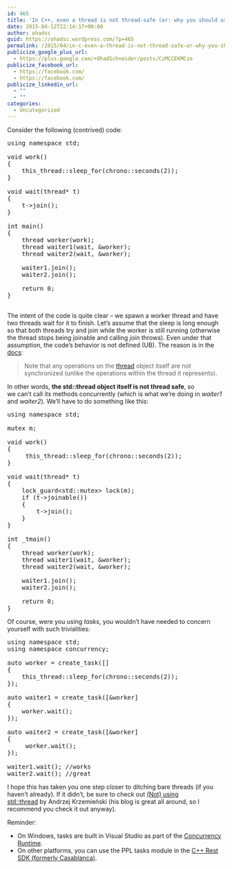 ```yaml
---
id: 465
title: 'In C++, even a thread is not thread-safe (or: why you should use tasks part 2)'
date: 2015-04-12T22:14:17+00:00
author: ohadsc
guid: https://ohadsc.wordpress.com/?p=465
permalink: /2015/04/in-c-even-a-thread-is-not-thread-safe-or-why-you-should-use-tasks-part-2/
publicize_google_plus_url:
  - https://plus.google.com/+OhadSchneider/posts/CzMCCEKMCze
publicize_facebook_url:
  - https://facebook.com/
  - https://facebook.com/
publicize_linkedin_url:
  - ""
  - ""
categories:
  - Uncategorized
---
```

Consider the following (contrived) code:

<pre class="brush: cpp; title: ; notranslate" title="">using namespace std;

void work()
{
    this_thread::sleep_for(chrono::seconds(2));
}

void wait(thread* t)
{
    t-&gt;join();
}

int main()
{
    thread worker(work); 
    thread waiter1(wait, &worker); 
    thread waiter2(wait, &worker);

    waiter1.join();
    waiter2.join();

    return 0;
}

</pre>

The intent of the code is quite clear &#8211; we spawn a worker thread and have two threads wait for it to finish. Let&#8217;s assume that the sleep is long enough so that both threads try and join while the worker is still running (otherwise the thread stops being joinable and calling _join_ throws). Even under that assumption, the code&#8217;s behavior is not defined (UB). The reason is in the [docs](http://www.cplusplus.com/reference/thread/thread/join/):

> Note that any operations on the [thread](http://www.cplusplus.com/thread) object itself are not synchronized (unlike the operations within the thread it represents).

In other words, **the std::thread object itself is not thread safe**, so we can&#8217;t call its methods concurrently (which is what we&#8217;re doing in _waiter1_ and _waiter2_). We&#8217;ll have to do something like this:

<pre class="brush: cpp; title: ; notranslate" title="">using namespace std;

mutex m;

void work()
{
     this_thread::sleep_for(chrono::seconds(2));
}

void wait(thread* t)
{
    lock_guard&lt;std::mutex&gt; lock(m);
    if (t-&gt;joinable())
    {
        t-&gt;join();
    }
}

int _tmain()
{
    thread worker(work);
    thread waiter1(wait, &worker);
    thread waiter2(wait, &worker);

    waiter1.join();
    waiter2.join();

    return 0;
}
</pre>

Of course, were you using _tasks_, you wouldn&#8217;t have needed to concern yourself with such trivialities:

<pre class="brush: cpp; title: ; notranslate" title="">using namespace std;
using namespace concurrency;

auto worker = create_task([]
{
    this_thread::sleep_for(chrono::seconds(2));
});

auto waiter1 = create_task([&worker]
{
    worker.wait();
});

auto waiter2 = create_task([&worker]
{
     worker.wait();
});

waiter1.wait(); //works
waiter2.wait(); //great
</pre>

I hope this has taken you one step closer to ditching bare threads (if you haven&#8217;t already). If it didn&#8217;t, be sure to check out [(Not) using std::thread](https://akrzemi1.wordpress.com/2012/11/14/not-using-stdthread/) by Andrzej Krzemieński (his blog is great all around, so I recommend you check it out anyway).

Reminder:

  * On Windows, tasks are built in Visual Studio as part of the [Concurrency Runtime](https://msdn.microsoft.com/en-us/library/dd504870.aspx).
  * On other platforms, you can use the PPL tasks module in the [C++ Rest SDK (formerly Casablanca)](https://casablanca.codeplex.com/).